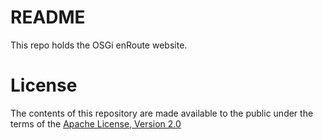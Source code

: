 # README

This repo holds the OSGi enRoute website.

# License

The contents of this repository are made available to the public under the terms of the [Apache License, Version 2.0](https://www.apache.org/licenses/LICENSE-2.0)
